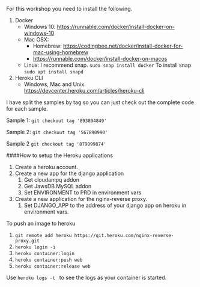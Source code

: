 For this workshop you need to install the following.

1. Docker
    - Windows 10: https://runnable.com/docker/install-docker-on-windows-10
    - Mac OSX: 
        - Homebrew: https://codingbee.net/docker/install-docker-for-mac-using-homebrew
        - https://runnable.com/docker/install-docker-on-macos
    - Linux: I recommend snap. ```sudo snap install docker``` To install snap ```sudo apt install snapd```
2. Heroku CLI
    - Windows, Mac and Unix. https://devcenter.heroku.com/articles/heroku-cli
    
I have split the samples by tag so you can just check out the complete code for each sample.
    
Sample 1: ```git checkout tag '893894849'``` 

Sample 2: ```git checkout tag '567890990'```

Sample 2  ```git checkout tag '879099874'```


####How to setup the Heroku applications
1. Create a heroku account.
2. Create a new app for the django application
    1. Get cloudampq addon
    2. Get JawsDB MySQL addon
    3. Set ENVIRONMENT to PRD in environment vars
3. Create a new application for the nginx-reverse proxy.
    1. Set DJANGO_APP to the address of your django app on heroku in environment vars.

To push an image to heroku 
1. ```git remote add heroku https://git.heroku.com/nginx-reverse-proxy.git```
2. ```heroku login -i```
3. ```heroku container:login```
4. ```heroku container:push web```
5. ```heroku container:release web ``` 

Use ```heroku logs -t ``` to see the logs as your container is started.




